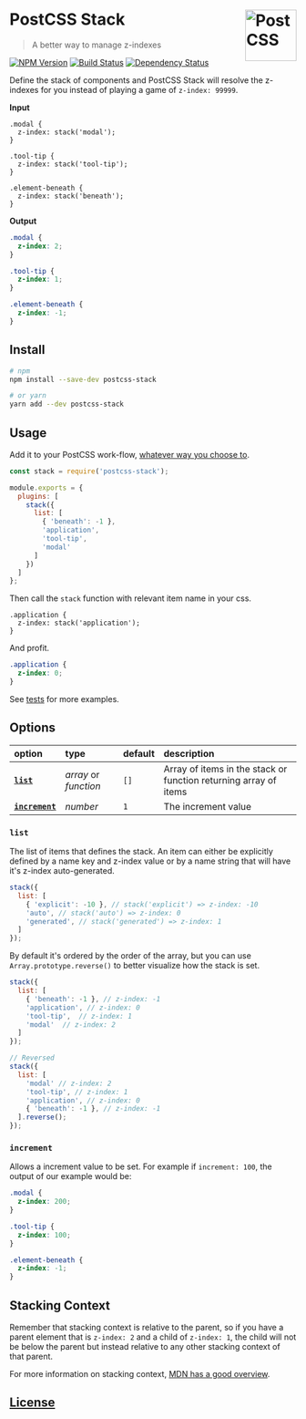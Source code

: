 # PostCSS Stack [<img src="https://postcss.github.io/postcss/logo.svg" alt="PostCSS" width="90" height="90" align="right">][postcss]
> A better way to manage z-indexes

[![NPM Version][npm-img]][npm-url]
[![Build Status][cli-img]][cli-url]
[![Dependency Status][david-img]][david-url] 

Define the stack of components and PostCSS Stack will resolve the z-indexes for you instead of playing a game of `z-index: 99999`.

**Input**
```pcss
.modal {
  z-index: stack('modal');
}

.tool-tip {
  z-index: stack('tool-tip');
}

.element-beneath {
  z-index: stack('beneath');
}
```

**Output**
```css
.modal {
  z-index: 2;
}

.tool-tip {
  z-index: 1;
}

.element-beneath {
  z-index: -1;
}
```


## Install ##

```sh
# npm
npm install --save-dev postcss-stack

# or yarn
yarn add --dev postcss-stack
```


## Usage ##

Add it to your PostCSS work-flow, [whatever way you choose to](https://github.com/postcss/postcss#usage).

```js
const stack = require('postcss-stack');

module.exports = {
  plugins: [
    stack({
      list: [
        { 'beneath': -1 },
        'application',
        'tool-tip',
        'modal'
      ]
    })
  ]
};
```

Then call the `stack` function with relevant item name in your css.

```pcss
.application {
  z-index: stack('application');
}
```

And profit.

```css
.application {
  z-index: 0;
}
```

See [tests](./test/) for more examples.

## Options ##

option | type | default | description
:--- |:--- |:--- |:--- 
[**`list`**](#list) | _array_ or _function_ | `[]` |  Array of items in the stack or function returning array of items
[**`increment`**](#increment) | _number_ | `1` | The increment value 

### `list`
The list of items that defines the stack. An item can either be explicitly defined by a name key and z-index value or by a name string that will have it's z-index auto-generated.

```js
stack({
  list: [
    { 'explicit': -10 }, // stack('explicit') => z-index: -10
    'auto', // stack('auto') => z-index: 0
    'generated', // stack('generated') => z-index: 1
  ]
});
```

By default it's ordered by the order of the array, but you can use `Array.prototype.reverse()` to better visualize how the stack is set.


```js
stack({
  list: [
    { 'beneath': -1 }, // z-index: -1
    'application', // z-index: 0
    'tool-tip',  // z-index: 1
    'modal'  // z-index: 2
  ]
});

// Reversed
stack({
  list: [
    'modal' // z-index: 2
    'tool-tip', // z-index: 1
    'application', // z-index: 0
    { 'beneath': -1 }, // z-index: -1
  ].reverse();
});
```


### `increment`

Allows a increment value to be set. For example if `increment: 100`, the output of our example would be:

```css
.modal {
  z-index: 200;
}

.tool-tip {
  z-index: 100;
}

.element-beneath {
  z-index: -1;
}
```

## Stacking Context ##

Remember that stacking context is relative to the parent, so if you have a parent element that is `z-index: 2` and a child of `z-index: 1`, the child will not be below the parent but instead relative to any other stacking context of that parent. 

For more information on stacking context, [MDN has a good overview](https://developer.mozilla.org/en-US/docs/Web/CSS/CSS_Positioning/Understanding_z_index/The_stacking_context).


## [License](./LICENSE) ##


[david-img]: https://img.shields.io/david/philipbordallo/postcss-stack.svg
[david-url]: https://david-dm.org/philipbordallo/postcss-stack

[cli-img]: https://img.shields.io/travis/philipbordallo/postcss-stack.svg
[cli-url]: https://travis-ci.org/philipbordallo/postcss-stack

[npm-img]: https://img.shields.io/npm/v/postcss-stack.svg
[npm-url]: https://www.npmjs.com/package/postcss-stack

[postcss]: https://github.com/postcss/postcss
